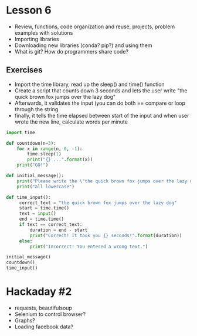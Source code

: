 # Lesson 6
* Review, functions, code organization and reuse, projects, problem examples with solutions
* Importing libraries
* Downloading new libraries (conda? pip?) and using them
* What is git? How do programmers share code?


## Exercises
* Import the time library, read up the sleep() and time() function
* Create a script that counts down 3 seconds and lets the user write "the quick brown fox jumps over the lazy dog"
* Afterwards, it validates the input (you can do both == compare or loop through the string
* finally, it tells the time elapsed between start of the input and when user wrote the new line, calculate words per minute
```python
import time

def countdown(n=3):
    for x in range(n, 0, -1):
        time.sleep(1)
        print("{} ...".format(x))
    print("GO!")

def initial_message():
    print("Please write the \"the quick brown fox jumps over the lazy dog\" when the countdown ends")
    print("all lowercase")

def time_input():
     correct_text = "the quick brown fox jumps over the lazy dog"
     start = time.time()
     text = input()
     end = time.time()
     if text == correct_text:
         duration = end - start
         print("Correct! It took you {} seconds!".format(duration))
     else:
         print("Incorrect! You entered a wrong text.")

initial_message()
countdown()
time_input()
```

# Hackaday #2
* requests, beautifulsoup
* Selenium to control browser?
* Graphs?
* Loading facebook data?
